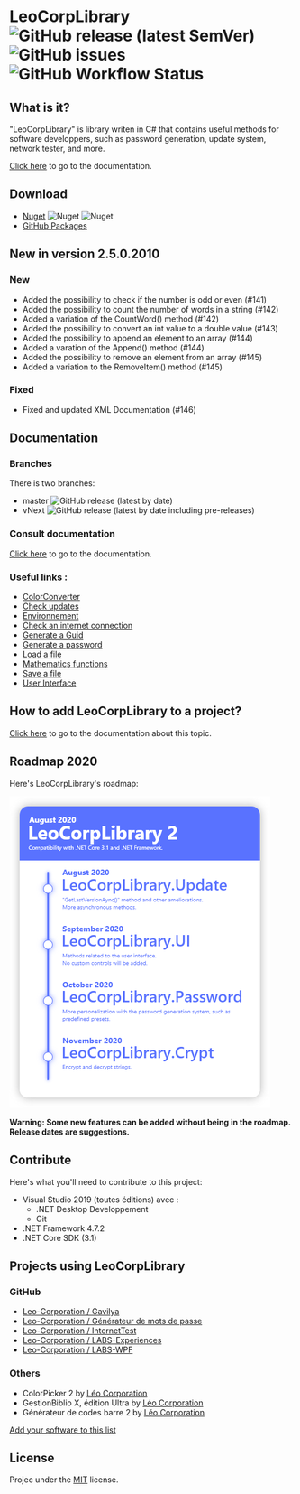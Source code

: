 # LeoCorpLibrary ![GitHub release (latest SemVer)](https://img.shields.io/github/v/release/Leo-Corporation/LeoCorpLibrary) ![GitHub issues](https://img.shields.io/github/issues/Leo-Corporation/LeoCorpLibrary) ![GitHub Workflow Status](https://img.shields.io/github/workflow/status/Leo-Corporation/LeoCorpLibrary/.NET%20Framework)
## What is it?
"LeoCorpLibrary" is library writen in C# that contains useful methods for software developpers, such as password generation, update system, network tester, and more.

[Click here](https://github.com/Leo-Corporation/LeoCorpLibrary/wiki) to go to the documentation.

## Download
* [Nuget](https://www.nuget.org/packages/LeoCorpLibrary) ![Nuget](https://img.shields.io/nuget/v/LeoCorpLibrary) ![Nuget](https://img.shields.io/nuget/dt/LeoCorpLibrary)
* [GitHub Packages](https://github.com/Leo-Corporation/LeoCorpLibrary/packages/345951)

## New in version 2.5.0.2010
### New
- Added the possibility to check if the number is odd or even (#141)
- Added the possibility to count the number of words in a string (#142)
- Added a variation of the CountWord() method (#142)
- Added the possibility to convert an int value to a double value (#143)
- Added the possibility to append an element to an array (#144)
- Added a varation of the Append() method (#144)
- Added the possibility to remove an element from an array (#145)
- Added a variation to the RemoveItem() method (#145)
### Fixed
- Fixed and updated XML Documentation (#146)

## Documentation
### Branches
There is two branches:
- master ![GitHub release (latest by date)](https://img.shields.io/github/v/release/Leo-Corporation/LeoCorpLibrary)
- vNext ![GitHub release (latest by date including pre-releases)](https://img.shields.io/github/v/release/Leo-Corporation/LeoCorpLibrary?include_prereleases)
### Consult documentation
[Click here](https://github.com/Leo-Corporation/LeoCorpLibrary/wiki/) to go to the documentation.
### Useful links :
* [ColorConverter](https://github.com/Leo-Corporation/LeoCorpLibrary/wiki/Colors-converter)
* [Check updates](https://github.com/Leo-Corporation/LeoCorpLibrary/wiki/Check-for-updates)
* [Environnement](https://github.com/Leo-Corporation/LeoCorpLibrary/wiki/Environnement)
* [Check an internet connection](https://github.com/Leo-Corporation/LeoCorpLibrary/wiki/Verify-an-internet-connection)
* [Generate a Guid](https://github.com/Leo-Corporation/LeoCorpLibrary/wiki/Generate-a-Guid)
* [Generate a password](https://github.com/Leo-Corporation/LeoCorpLibrary/wiki/Generate-a-password)
* [Load a file](https://github.com/Leo-Corporation/LeoCorpLibrary/wiki/load-a-file)
* [Mathematics functions](https://github.com/Leo-Corporation/LeoCorpLibrary/wiki/Mathematics-functions)
* [Save a file](https://github.com/Leo-Corporation/LeoCorpLibrary/wiki/Save-in-a-file)
* [User Interface](https://github.com/Leo-Corporation/LeoCorpLibrary/wiki/User-Interface)

## How to add LeoCorpLibrary to a project?
[Click here](https://github.com/Leo-Corporation/LeoCorpLibrary/wiki/installer-LeoCorpLibrary#1-ajouter-la-bibliothèque-dans-un-projet) to go to the documentation about this topic.

## Roadmap 2020
Here's LeoCorpLibrary's roadmap:
<p style="text-align: center;">

![Roadmap](https://raw.githubusercontent.com/Leo-Corporation/LeoCorp-Docs/master/Roadmaps/LeoCorpLibrary/LeoCorpLibrary%20Roadmap%202020.png)

</p>

**Warning: Some new features can be added without being in the roadmap. Release dates are suggestions.**

## Contribute
Here's what you'll need to contribute to this project:
- Visual Studio 2019 (toutes éditions) avec :
   - .NET Desktop Developpement
   - Git
- .NET Framework 4.7.2
- .NET Core SDK (3.1)

## Projects using LeoCorpLibrary
### GitHub
- [Leo-Corporation / Gavilya](https://github.com/Leo-Corporation/Gavilya)
- [Leo-Corporation / Générateur de mots de passe](https://github.com/Leo-Corporation/Generateur-de-mots-de-passe)
- [Leo-Corporation / InternetTest](https://github.com/Leo-Corporation/InternetTest)
- [Leo-Corporation / LABS-Experiences](https://github.com/Leo-Corporation/LABS-Experiences)
- [Leo-Corporation / LABS-WPF](https://github.com/Leo-Corporation/LABS-WPF)
### Others
- ColorPicker 2 by [Léo Corporation](https://leopeyronnet.wixsite.com/leopeyronnetcorp)
- GestionBiblio X, édition Ultra by [Léo Corporation](https://leopeyronnet.wixsite.com/leopeyronnetcorp)
- Générateur de codes barre 2 by [Léo Corporation](https://leopeyronnet.wixsite.com/leopeyronnetcorp)

[Add your software to this list](https://github.com/Leo-Corporation/LeoCorpLibrary/issues/new?assignees=&labels=ajout+cr%C3%A9dit&template=credit_projet.md&title=%5BCr%C3%A9dit-Projet%5D+)
## License
Projec under the [MIT](https://github.com/Leo-Corporation/LeoCorpLibrary/blob/master/LICENSE.md) license.